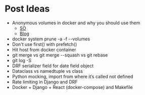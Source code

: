 # Post Ideas

- Anonymous volumes in docker and why you should use them
  - [SO](https://stackoverflow.com/questions/46166304/docker-compose-volumes-without-colon)
  - [Blog](https://towardsdatascience.com/the-complete-guide-to-docker-volumes-1a06051d2cce)
- docker system prune -a -f --volumes
- Don't use first() with prefetch()
- Hit host from docker container
- git merge vs git merge --squash vs git rebase
- git log -S
- DRF serializer field for date field object
- Dataclass vs namedtuple vs class
- Python mocking, import from where it’s called not defined
- Rate limiting in Django and DRF
- Docker + Django + React (docker-compose) and Makefile
